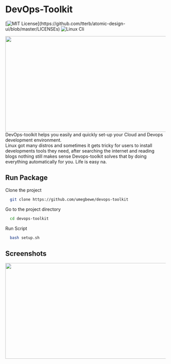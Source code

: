 
# DevOps-Toolkit

[![MIT License](https://img.shields.io/apm/l/atomic-design-ui.svg?)](https://github.com/tterb/atomic-design-ui/blob/master/LICENSEs)
![Linux Cli](https://img.shields.io/badge/Linux-Shell-green)

  <img src="https://raw.githubusercontent.com/umegbewe/devops-toolkit/main/.../Screenshot-Google.png" width="550px" height="300px">
DevOps-toolkit helps you easily and quickly set-up your Cloud and Devops development environment. <br>Linux got many distros and sometimes it gets tricky for users to install developments tools they need, after searching the internet and reading blogs nothing still makes sense Devops-toolkit solves that by doing everything automatically for you. Life is easy na. 

  
## Run Package

Clone the project

```bash
  git clone https://github.com/umegbewe/devops-toolkit
```

Go to the project directory

```bash
  cd devops-toolkit
```

Run Script

```bash
  bash setup.sh
```

  
## Screenshots

<img src="https://raw.githubusercontent.com/umegbewe/devops-toolkit/main/.../Screenshot-Google.png" width="550px" height="300px">

  
